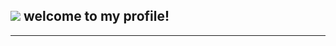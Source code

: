 ## ![](https://cdn.discordapp.com/attachments/1066733325823246488/1223734733733761095/ezgif-1-f25541c4bd.gif?ex=661aeec8&is=660879c8&hm=0666a9229df1dc9df5aeb30ed273207ae5cc08a2c330e3fdb3596782a2ba97e5&) welcome to my profile!
***
